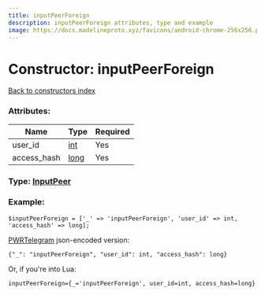 ```yaml
---
title: inputPeerForeign
description: inputPeerForeign attributes, type and example
image: https://docs.madelineproto.xyz/favicons/android-chrome-256x256.png
---
```

# Constructor: inputPeerForeign  
[Back to constructors index](index.md)



### Attributes:

| Name     |    Type       | Required |
|----------|---------------|----------|
|user\_id|[int](../types/int.md) | Yes|
|access\_hash|[long](../types/long.md) | Yes|



### Type: [InputPeer](../types/InputPeer.md)


### Example:

```
$inputPeerForeign = ['_' => 'inputPeerForeign', 'user_id' => int, 'access_hash' => long];
```  

[PWRTelegram](https://pwrtelegram.xyz) json-encoded version:

```
{"_": "inputPeerForeign", "user_id": int, "access_hash": long}
```


Or, if you're into Lua:  


```
inputPeerForeign={_='inputPeerForeign', user_id=int, access_hash=long}

```



